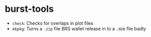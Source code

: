 # burst-tools

- `check`: Checks for overlaps in plot files
- `mkpkg`: Turns a `.zip` file BRS wallet release in to a `.deb` file badly


